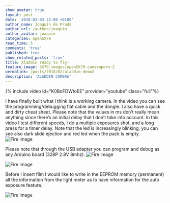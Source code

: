 ```yaml
---
show_avatar: true
layout: post
date: '2018-03-03 22:00 +0100'
author_name: Joaquín de Prada
author_url: /author/joaquin
author_avatar: joaquin
categories: openSX70
read_time: 5
comments: 'true'
published: true
show_related_posts: 'true'
title: Aladdin ready to fly!
feature_image: SX70_images/openSX70-cameraporn-2
permalink: /posts/2018/02/aladdin-demo2
description: 'ALADDIN CAMERA'
---
```

{% include video id="K0BoFDWtoEE" provider="youtube" class="full"%}

I have finally built what I think is a working camera. In the video you can see the programming/debugging flat cable and the dongle. I also have a quick and dirty cheat sheet. Please note that the values in ms don’t really mean anything since there’s an initial delay that I don’t take into account. In this video I test different speeds, I do a multiple exposures shot, and a long press for a timer delay. Note that the led is increasingly blinking, you can see also dark slide ejection and red led when the pack is empty.
![Fire image]({{site.url}}/{{site.baseurl}}img/2018/03/aladdin-camera-01.jpg)

Please note that through the USB adapter you can program and debug as any Arduino board (328P 2.8V 8mhz).
![Fire image]({{site.url}}/{{site.baseurl}}img/2018/03/aladdin-camera-02.jpg)

![Fire image]({{site.url}}/{{site.baseurl}}img/2018/03/aladdin-camera-03.jpg)

Before I insert film I would like to write in the EEPROM memory (permanent) all the information from the light meter as to have information for the auto exposure feature.

![Fire image]({{site.url}}/{{site.baseurl}}img/2018/03/aladdin-camera-04.jpg)
